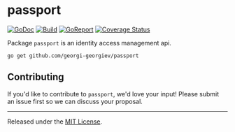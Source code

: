 # passport

[![GoDoc][doc-img]][doc] [![Build][ci-img]][ci] [![GoReport][report-img]][report] [![Coverage Status][cov-img]][cov]

Package `passport` is an identity access management api.

`go get github.com/georgi-georgiev/passport`

## Contributing

If you'd like to contribute to `passport`, we'd love your input! Please submit an issue first so we can discuss your proposal.

-------------------------------------------------------------------------------

Released under the [MIT License].

[MIT License]: LICENSE.txt
[doc-img]: https://pkg.go.dev/badge/github.com/georgi-georgiev/passport
[doc]: https://pkg.go.dev/github.com/georgi-georgiev/passport
[ci-img]: https://github.com/georgi-georgiev/passport/workflows/build/badge.svg
[ci]: https://github.com/georgi-georgiev/passport/actions
[report-img]: https://goreportcard.com/badge/github.com/georgi-georgiev/passport
[report]: https://goreportcard.com/report/github.com/georgi-georgiev/passport
[cov-img]: https://codecov.io/gh/georgi-georgiev/passport/branch/master/graph/badge.svg
[cov]: https://codecov.io/gh/georgi-georgiev/passport